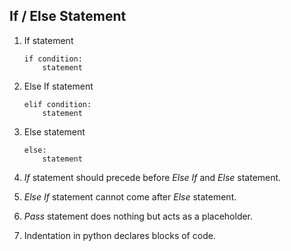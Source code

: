 ## If / Else Statement

1. If statement
    ```
    if condition:
        statement
    ```

2. Else If statement
    ```
    elif condition:
        statement
    ```

3. Else statement
    ```
    else:
        statement
    ```
    
4. _If_ statement should precede before _Else If_ and _Else_ statement.

5. _Else If_ statement cannot come after _Else_ statement.

6. _Pass_ statement does nothing but acts as a placeholder.

7. Indentation in python declares blocks of code. 
